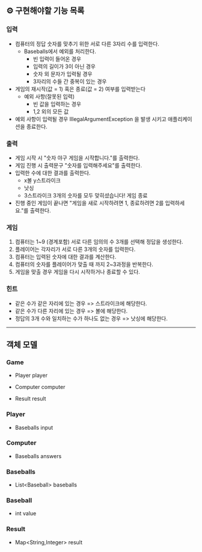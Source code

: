 ## ⚙ 구현해야할 기능 목록

### 입력

- 컴퓨터의 정답 숫자를 맞추기 위한 서로 다른 3자리 수를 입력한다.
    - Baseballs에서 예외를 처리한다.
        - 빈 입력이 들어온 경우
        - 입력의 길이가 3이 아닌 경우
        - 숫자 외 문자가 입력될 경우
        - 3자리의 수들 간 중복이 있는 경우
- 게임의 재시작(값 = 1) 혹은 종료(값 = 2) 여부를 입력받는다
    - 예외 사항(잘못된 입력)
        - 빈 값을 입력하는 경우
        - 1,2 외의 모든 값
- 예외 사항이 입력될 경우 IllegalArgumentException 을 발생 시키고 애플리케이션을 종료한다.

### 출력

- 게임 시작 시 "숫자 야구 게임을 시작합니다."를 출력한다.
- 게임 진행 시 출력문구 "숫자를 입력해주세요"를 출력한다.
- 입력한 수에 대한 결과를 출력한다.
    - x볼 y스트라이크
    - 낫싱
    - 3스트라이크 3개의 숫자를 모두 맞히셨습니다! 게임 종료
- 진행 중인 게임이 끝나면 "게임을 새로 시작하려면 1, 종료하려면 2를 입력하세요."를 출력한다.    

### 게임

1. 컴퓨터는 1~9 (경계포함) 서로 다른 임의의 수 3개를 선택해 정답을 생성한다.
2. 플레이어는 각자리가 서로 다른 3개의 숫자를 입력한다.
3. 컴퓨터는 입력된 숫자에 대한 결과를 계산한다.
4. 컴퓨터의 숫자를 플레이어가 맞출 때 까지 2~3과정을 반복한다.
5. 게임을 맞출 경우 게임을 다시 시작하거나 종료할 수 있다.

### 힌트

- 같은 수가 같은 자리에 있는 경우 => 스트라이크에 해당한다.
- 같은 수가 다른 자리에 있는 경우 => 볼에 해당한다.
- 정답의 3개 수와 일치하는 수가 하나도 없는 경우 => 낫싱에 해당한다.

<hr>

## 객체 모델


### Game

- Player player

- Computer computer

- Result result

### Player

- Baseballs input

### Computer

- Baseballs answers

### Baseballs

- List<Baseball\> baseballs

### Baseball

- int value

### Result

- Map<String,Integer> result


